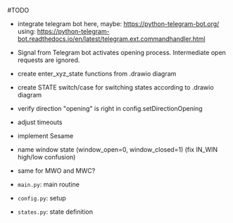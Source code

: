 #TODO
* integrate telegram bot here, maybe: https://python-telegram-bot.org/
  using: https://python-telegram-bot.readthedocs.io/en/latest/telegram.ext.commandhandler.html
* Signal from Telegram bot activates opening process. Intermediate open requests are ignored.
* create enter_xyz_state functions from .drawio diagram
* create STATE switch/case for switching states according to .drawio diagram
* verify direction "opening" is right in config.setDirectionOpening
* adjust timeouts
* implement Sesame
* name window state (window_open=0, window_closed=1) (fix IN_WIN high/low confusion)
* same for MWO and MWC?

* `main.py`: main routine
* `config.py`: setup 
* `states.py`: state definition
